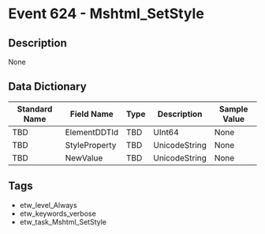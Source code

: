 # Event 624 - Mshtml_SetStyle

## Description
None

## Data Dictionary
|Standard Name|Field Name|Type|Description|Sample Value|
|---|---|---|---|---|
|TBD|ElementDDTId|TBD|UInt64|None|None|
|TBD|StyleProperty|TBD|UnicodeString|None|None|
|TBD|NewValue|TBD|UnicodeString|None|None|

## Tags
* etw_level_Always
* etw_keywords_verbose
* etw_task_Mshtml_SetStyle